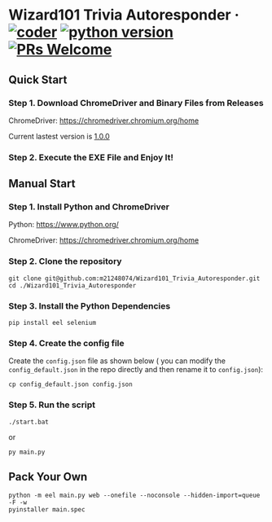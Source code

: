 # Wizard101 Trivia Autoresponder &middot; [![coder](https://badgen.net/badge/Coder/m21248074/red?icon=github)](https://github.com/m21248074) [![python version](https://badgen.net/badge/Python/3.10.5/yellow)](https://www.python.org/)  [![PRs Welcome](https://img.shields.io/badge/PRs-welcome-brightgreen.svg)](https://github.com/m21248074/Wizard101_Trivia_Autoresponder/pulls)

## Quick Start

### Step 1. Download ChromeDriver and Binary Files from Releases

ChromeDriver: https://chromedriver.chromium.org/home

Current lastest version is [1.0.0](https://github.com/m21248074/Wizard101_Trivia_Autoresponder/releases)

### Step 2. Execute the EXE File and Enjoy It! 

## Manual Start

### Step 1. Install Python and ChromeDriver

Python: https://www.python.org/

ChromeDriver: https://chromedriver.chromium.org/home

### Step 2. Clone the repository

```shell
git clone git@github.com:m21248074/Wizard101_Trivia_Autoresponder.git
cd ./Wizard101_Trivia_Autoresponder
```

### Step 3. Install the Python Dependencies

```shell
pip install eel selenium
```

### Step 4. Create the config file

Create the `config.json` file as shown below ( you can modify the `config_default.json` in the repo directly and then rename it to `config.json`):

```shell
cp config_default.json config.json
```

### Step 5. Run the script

```shell
./start.bat
```

or

```shell
py main.py
```

## Pack Your Own

```shell
python -m eel main.py web --onefile --noconsole --hidden-import=queue -F -w
pyinstaller main.spec
```